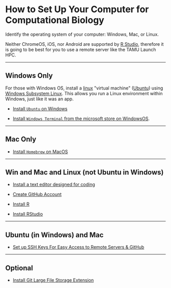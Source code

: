# How to Set Up Your Computer for Computational Biology

Identify the operating system of your computer: Windows, Mac, or Linux.  

Neither ChromeOS, iOS, nor Android are  supported by [R Studio](https://en.wikipedia.org/wiki/RStudio), therefore it is going to be best for you to use a remote server like the TAMU Launch HPC. 

---

## Windows Only

For those with Windows OS, install a [linux](https://en.wikipedia.org/wiki/Linux) "virtual machine" ([Ubuntu](https://ubuntu.com/desktop/wsl)) using [Windows Subsystem Linux](https://en.wikipedia.org/wiki/Windows_Subsystem_for_Linux).  This allows you run a Linux environment within Windows, just like it was an app.

* [Install `Ubuntu` on Windows](install_wsl_ubuntu.md)

* [Install `Windows Terminal` from the microsoft store on WindowsOS](https://learn.microsoft.com/en-us/windows/terminal/install).

---

## Mac Only

* [Install `Homebrew` on MacOS](https://brew.sh/)

---

## Win and Mac and Linux (not Ubuntu in Windows)

* [Install a text editor designed for coding](install_text_editor.md) 

* [Create GitHub Account](howto_github_acct.md)

* [Install R](install_r.md)

* [Install RStudio](install_rstudio.md)

---

## Ubuntu (in Windows) and Mac

* [Set up SSH Keys For Easy Access to Remote Servers & GitHub](howto_sshkeys.md)


---

## Optional

* [Install Git Large File Storage Extension](install_git_lfs.md)

